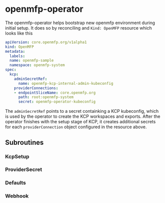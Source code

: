 # openmfp-operator

The openmfp-operator helps bootstrap new openmfp environment during initial setup. It does so by reconciling and `Kind: OpenMFP` resource which looks like this

```yaml
apiVersion: core.openmfp.org/v1alpha1
kind: OpenMFP
metadata:
  labels:
  name: openmfp-sample
  namespace: openmfp-system
spec:
  kcp:
    adminSecretRef:
      name: openmfp-kcp-internal-admin-kubeconfig
    providerConnections:
    - endpointSliceName: core.openmfp.org
      path: root:openmfp-system
      secret: openmfp-operator-kubeconfig
```

The `adminSecretRef` points to a secret containking a KCP kubeconfig, which is used by the operator to create the KCP workspaces and exports. After the operator finishes with the setup stage of KCP, it creates additional secrets for each `providerConnection` object configured in the resource above.

## Subroutines

### KcpSetup
### ProviderSecret
### Defaults
### Webhook